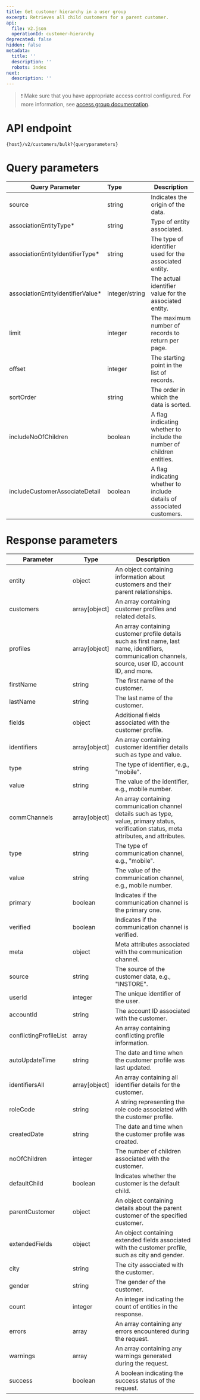 ```yaml
---
title: Get customer hierarchy in a user group
excerpt: Retrieves all child customers for a parent customer.
api:
  file: v2.json
  operationId: customer-hierarchy
deprecated: false
hidden: false
metadata:
  title: ''
  description: ''
  robots: index
next:
  description: ''
---
```

> ❗️ Make sure that you have appropriate access control configured. For more information, see [access group documentation](https://docs.capillarytech.com/docs/access-group).

# API endpoint

`{host}/v2/customers/bulk?{queryparameters}`

# Query parameters

| Query Parameter                    | Type           | Description                                                           |
| ---------------------------------- | :------------- | --------------------------------------------------------------------- |
| source                             | string         | Indicates the origin of the data.                                     |
| associationEntityType\*            | string         | Type of entity associated.                                            |
| associationEntityIdentifierType\*  | string         | The type of identifier used for the associated entity.                |
| associationEntityIdentifierValue\* | integer/string | The actual identifier value for the associated entity.                |
| limit                              | integer        | The maximum number of records to return per page.                     |
| offset                             | integer        | The starting point in the list of records.                            |
| sortOrder                          | string         | The order in which the data is sorted.                                |
| includeNoOfChildren                | boolean        | A flag indicating whether to include the number of children entities. |
| includeCustomerAssociateDetail     | boolean        | A flag indicating whether to include details of associated customers. |

# Response parameters

| Parameter              | Type           | Description                                                                                                                                             |
| ---------------------- | -------------- | ------------------------------------------------------------------------------------------------------------------------------------------------------- |
| entity                 | object         | An object containing information about customers and their parent relationships.                                                                        |
| customers              | array\[object] | An array containing customer profiles and related details.                                                                                              |
| profiles               | array\[object] | An array containing customer profile details such as first name, last name, identifiers, communication channels, source, user ID, account ID, and more. |
| firstName              | string         | The first name of the customer.                                                                                                                         |
| lastName               | string         | The last name of the customer.                                                                                                                          |
| fields                 | object         | Additional fields associated with the customer profile.                                                                                                 |
| identifiers            | array\[object] | An array containing customer identifier details such as type and value.                                                                                 |
| type                   | string         | The type of identifier, e.g., "mobile".                                                                                                                 |
| value                  | string         | The value of the identifier, e.g., mobile number.                                                                                                       |
| commChannels           | array\[object] | An array containing communication channel details such as type, value, primary status, verification status, meta attributes, and attributes.            |
| type                   | string         | The type of communication channel, e.g., "mobile".                                                                                                      |
| value                  | string         | The value of the communication channel, e.g., mobile number.                                                                                            |
| primary                | boolean        | Indicates if the communication channel is the primary one.                                                                                              |
| verified               | boolean        | Indicates if the communication channel is verified.                                                                                                     |
| meta                   | object         | Meta attributes associated with the communication channel.                                                                                              |
| source                 | string         | The source of the customer data, e.g., "INSTORE".                                                                                                       |
| userId                 | integer        | The unique identifier of the user.                                                                                                                      |
| accountId              | string         | The account ID associated with the customer.                                                                                                            |
| conflictingProfileList | array          | An array containing conflicting profile information.                                                                                                    |
| autoUpdateTime         | string         | The date and time when the customer profile was last updated.                                                                                           |
| identifiersAll         | array\[object] | An array containing all identifier details for the customer.                                                                                            |
| roleCode               | string         | A string representing the role code associated with the customer profile.                                                                               |
| createdDate            | string         | The date and time when the customer profile was created.                                                                                                |
| noOfChildren           | integer        | The number of children associated with the customer.                                                                                                    |
| defaultChild           | boolean        | Indicates whether the customer is the default child.                                                                                                    |
| parentCustomer         | object         | An object containing details about the parent customer of the specified customer.                                                                       |
| extendedFields         | object         | An object containing extended fields associated with the customer profile, such as city and gender.                                                     |
| city                   | string         | The city associated with the customer.                                                                                                                  |
| gender                 | string         | The gender of the customer.                                                                                                                             |
| count                  | integer        | An integer indicating the count of entities in the response.                                                                                            |
| errors                 | array          | An array containing any errors encountered during the request.                                                                                          |
| warnings               | array          | An array containing any warnings generated during the request.                                                                                          |
| success                | boolean        | A boolean indicating the success status of the request.                                                                                                 |